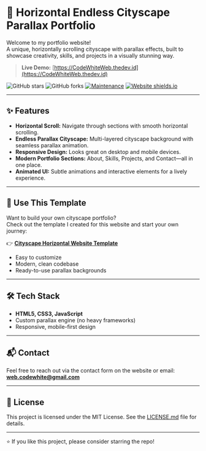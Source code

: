 # 🌆 Horizontal Endless Cityscape Parallax Portfolio

Welcome to my portfolio website!  
A unique, horizontally scrolling cityscape with parallax effects, built to showcase creativity, skills, and projects in a visually stunning way.

> **Live Demo:** [https://CodeWhiteWeb.thedev.id](https://CodeWhiteWeb.thedev.id)

![GitHub stars](https://img.shields.io/github/stars/CodeWhiteWeb/CodeWhiteWeb.github.io) 
![GitHub forks](https://img.shields.io/github/forks/CodeWhiteWeb/CodeWhiteWeb.github.io)
[![Maintenance](https://img.shields.io/badge/maintained-yes-green.svg)](https://github.com/CodeWhiteWeb/CodeWhiteWeb.github.io/commits/master)
[![Website shields.io](https://img.shields.io/badge/website-up-yellow)](http://CodeWhiteWeb.github.io/)

---

## ✨ Features

- **Horizontal Scroll:** Navigate through sections with smooth horizontal scrolling.
- **Endless Parallax Cityscape:** Multi-layered cityscape background with seamless parallax animation.
- **Responsive Design:** Looks great on desktop and mobile devices.
- **Modern Portfolio Sections:** About, Skills, Projects, and Contact—all in one place.
- **Animated UI:** Subtle animations and interactive elements for a lively experience.

---

## 🚀 Use This Template

Want to build your own cityscape portfolio?  
Check out the template I created for this website and start your own journey:

👉 **[Cityscape Horizontal Website Template](https://github.com/CodeWhiteWeb/cityscape-horizontal-website-template)**

- Easy to customize
- Modern, clean codebase
- Ready-to-use parallax backgrounds

---

## 🛠️ Tech Stack

- **HTML5, CSS3, JavaScript**
- Custom parallax engine (no heavy frameworks)
- Responsive, mobile-first design

---

## 📬 Contact

Feel free to reach out via the contact form on the website or email:  
**web.codewhite@gmail.com**

---

## 📄 License

This project is licensed under the MIT License. See the [LICENSE.md](./LICENSE) file for details.

---

:star: If you like this project, please consider starring the repo!
